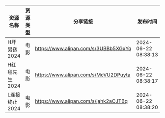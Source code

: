 | 资源名称      | 资源类型 | 分享链接                                 | 发布时间                |
| --------- | ---- | ------------------------------------ | ------------------- |
| H坏男孩2024  | 电影   | https://www.alipan.com/s/3UBBb5XGxYq | 2024-06-22 08:38:13 |
| H红毯先生2024 | 电影   | https://www.alipan.com/s/McVU2DPuyta | 2024-06-22 08:38:17 |
| L连接终止2024 | 电影   | https://www.alipan.com/s/jahk2aCJTBq | 2024-06-22 08:38:20 |
